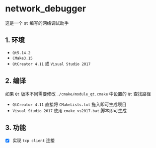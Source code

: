 # network_debugger

这是一个 `Qt` 编写的网络调试助手



## 1. 环境

- `Qt5.14.2`
- `CMake3.15`
- `QtCreator 4.11` 或 `Visual Studio 2017`



## 2. 编译

如果 `Qt` 版本不同需要修改 `./cmake/module_qt.cmake` 中设置的 `Qt` 查找路径

- `QtCreator 4.11` 直接将 `CMakeLists.txt` 拖入即可生成项目
- `Visual Studio 2017` 使用 `cmake_vs2017.bat` 脚本即可生成



## 3. 功能

- [x] 实现 `tcp client` 连接
